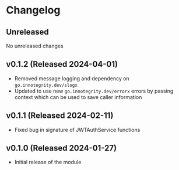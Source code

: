 # Changelog

## Unreleased

No unreleased changes

## v0.1.2 (Released 2024-04-01)

* Removed message logging and dependency on `go.innotegrity.dev/slogx`
* Updated to use new `go.innotegrity.dev/errorx` errors by passing context which can be used to save caller
  information

## v0.1.1 (Released 2024-02-11)

* Fixed bug in signature of JWTAuthService functions

## v0.1.0 (Released 2024-01-27)

* Initial release of the module
